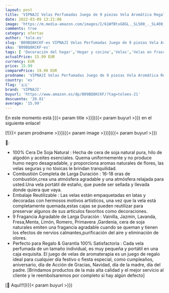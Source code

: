 ```yaml
---
layout: post
title: 'VIPNAJI Velas Perfumadas Juego de 9 piezas Vela Aromática Regalo de Velas de Aromaterapia Cera de Soja Natural Juegos de Velas para Cumpleaños  Aniversario  Día de la Madre  Navidad  Regalos Mujer'
date: 2022-03-09 13:21:08
image: 'https://m.media-amazon.com/images/I/61WfBtxG8GL._SL500_._SL400_.jpg'
comments: true
category: ofertas
author: 'tole.es'
slug: 'B09BQ8KCKF-es VIPNAJI Velas Perfumadas Juego de 9 piezas Vela Aromática...'
sku: 'B09BQ8KCKF-es'
tags: [ 'Decoración del hogar','Hogar y cocina','Velas','Velas en frasco','Velas y candelabros','navidad','vipnaji', ]
actualPrice: 15.99 EUR
currency: EUR
price: 15.99
comparePrice: 19.99 EUR
prodname: 'VIPNAJI Velas Perfumadas Juego de 9 piezas Vela Aromática Regalo de Velas de Aromaterapia Cera de Soja Natural Juegos de Velas para Cumpleaños  Aniversario  Día de la Madre  Navidad  Regalos Mujer'
country: 'es'
flag: '🇪🇸'
brand: 'VIPNAJI'
buyurl: 'https://www.amazon.es/dp/B09BQ8KCKF/?tag=tolees-21'
descuento: '20.01'
average: '15.99'
---
```


En este momento está [{{< param title >}}]({{< param buyurl >}}) en el siguiente enlace!

[![{{< param prodname >}}]({{< param image >}})]({{< param buyurl >}})

🔎:

- 100% Cera De Soja Natural : Hecha de cera de soja natural pura, hilo de algodón y aceites esenciales. Quema uniformemente y no produce humo negro desagradable, y proporciona aromas naturales de flores, ​las velas seguras y no tóxicas le brindan tranquilidad.
- ​Combustión Completa de Larga Duración : 16-18 oras de combustión,crea una atmósfera agradable y una atmósfera relajada para usted.Una vela portátil de estaño, que puede ser sellada y llevada donde quiera que vaya.
- Embalaje Reutilizable : Las velas están empaquetadas en latas y decoradas con hermosos motivos artísticos, una vez que la vela está completamente quemada,estas cajas se pueden reutilizar para preservar algunos de sus artículos favoritos como decoraciones.
- 9 Fragancia Agradable de Larga Duración : Vainilla, Jazmín, Lavanda, Fresa,Menta, Limón, Romero, Primavera ,Gardenia, cera de soja naturales emiten una fragancia agradable cuando se queman y tienen los efectos de nervios calmantes,purificación del aire y eliminación de olores.
- Perfecto para Regalo & Garantía 100% Satisfactoria : Cada vela perfumada de un tamaño individual, es muy pequeña y portátil en una caja exquisita. El juego de velas de aromaterapia es un juego de regalo ideal para cualquier día festivo o fiesta especial, como cumpleaños, aniversario, día de Acción de Gracias, Navidad, día de la madre, día del padre. [Brindamos productos de la más alta calidad y el mejor servicio al cliente y le reembolsaremos por completo si hay algún defecto]

[🛒 Aquí!!!]({{< param buyurl >}})
